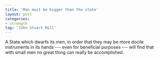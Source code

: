 ```yaml
---
title: 'Man must be bigger than the state'
layout: post
categories:
- strength
tag: 'John Stuart Mill'
---
```


A State which dwarfs its men, in order that they may be more docile instruments in its hands --- even for beneficial purposes --- will find that with small men no great thing can really be accomplished.